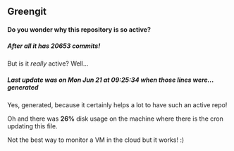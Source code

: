 ## Greengit

#### Do you wonder why this repository is so active?

##### After all it has 20653 commits!

But is it *really* active? Well...

##### Last update was on Mon Jun 21 at 09:25:34 when those lines were... generated

Yes, generated, because it certainly helps a lot to have such an active repo!

Oh and there was **26%** disk usage on the machine
where there is the cron updating this file.

Not the best way to monitor a VM in the cloud but it works! :)
